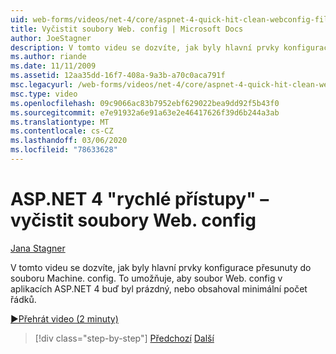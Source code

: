 ```yaml
---
uid: web-forms/videos/net-4/core/aspnet-4-quick-hit-clean-webconfig-files
title: Vyčistit soubory Web. config | Microsoft Docs
author: JoeStagner
description: V tomto videu se dozvíte, jak byly hlavní prvky konfigurace přesunuty do souboru Machine. config. To umožňuje souboru Web. config v ASP.NET 4...
ms.author: riande
ms.date: 11/11/2009
ms.assetid: 12aa35dd-16f7-408a-9a3b-a70c0aca791f
msc.legacyurl: /web-forms/videos/net-4/core/aspnet-4-quick-hit-clean-webconfig-files
msc.type: video
ms.openlocfilehash: 09c9066ac83b7952ebf629022bea9dd92f5b43f0
ms.sourcegitcommit: e7e91932a6e91a63e2e46417626f39d6b244a3ab
ms.translationtype: MT
ms.contentlocale: cs-CZ
ms.lasthandoff: 03/06/2020
ms.locfileid: "78633628"
---
```

# <a name="aspnet-4-quick-hit---clean-webconfig-files"></a>ASP.NET 4 "rychlé přístupy" – vyčistit soubory Web. config

[Jana Stagner](https://github.com/JoeStagner)

V tomto videu se dozvíte, jak byly hlavní prvky konfigurace přesunuty do souboru Machine. config. To umožňuje, aby soubor Web. config v aplikacích ASP.NET 4 buď byl prázdný, nebo obsahoval minimální počet řádků.

[&#9654;Přehrát video (2 minuty)](https://channel9.msdn.com/Blogs/ASP-NET-Site-Videos/aspnet-4-quick-hit-clean-webconfig-files)

> [!div class="step-by-step"]
> [Předchozí](aspnet-4-quick-hit-auto-start.md)
> [Další](aspnet-4-quick-hit-predictable-client-ids.md)
